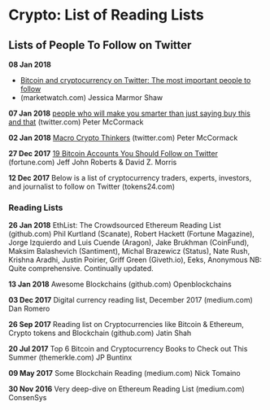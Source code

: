 # Crypto: List of Reading Lists

## Lists of People To Follow on Twitter



**08 Jan 2018** 
- [Bitcoin and cryptocurrency on Twitter: The most important people to follow](https://www.marketwatch.com/story/bitcoin-and-cryptocurrency-on-twitter-the-most-important-people-to-follow-2017-12-04) 
- (marketwatch.com) Jessica Marmor Shaw

**07 Jan 2018**	[people who will make you smarter than just saying buy this and that](https://twitter.com/search?q=twobitidiot%20realist&src=typd) (twitter.com) Peter McCormack

**02 Jan 2018** [Macro Crypto Thinkers](https://twitter.com/whatbitcoindid/status/948227096316346368) (twitter.com) Peter McCormack

**27 Dec 2017** [19 Bitcoin Accounts You Should Follow on Twitter](http://fortune.com/2017/12/27/bitcoin-twitter/) (fortune.com) Jeff John Roberts & David Z. Morris

**12 Dec 2017** Below is a list of cryptocurrency traders, experts, investors, and journalist to follow on Twitter (tokens24.com) 

### Reading Lists

**26 Jan 2018** 	EthList: The Crowdsourced Ethereum Reading List (github.com) Phil Kurtland (Scanate), Robert Hackett (Fortune Magazine), Jorge Izquierdo and Luis Cuende (Aragon), Jake Brukhman (CoinFund), Maksim Balashevich (Santiment), Michal Brazewicz (Status), Nate Rush, Krishna Aradhi, Justin Poirier, Griff Green (Giveth.io), Eeks, Anonymous
NB: Quite comprehensive. Continually updated. 

**13 Jan 2018**	Awesome Blockchains (github.com) Openblockchains

**03 Dec 2017**	Digital currency reading list, December 2017 (medium.com) Dan Romero

**26 Sep 2017**	Reading list on Cryptocurrencies like Bitcoin & Ethereum, Crypto tokens and Blockchain (github.com) Jatin Shah

**20 Jul 2017**	Top 6 Bitcoin and Cryptocurrency Books to Check out This Summer (themerkle.com) JP Buntinx

**09 May 2017**	Some Blockchain Reading (medium.com) Nick Tomaino

**30 Nov 2016**	Very deep-dive on Ethereum Reading List (medium.com) ConsenSys
